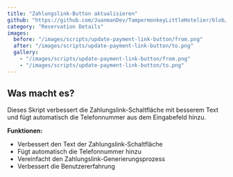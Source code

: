 ```yaml
---
title: "Zahlungslink-Button aktualisieren"
github: "https://github.com/JuanmanDev/TampermonkeyLittleHotelier/blob/main/frontdesk/reservationDetails/updateGeneratePaymentLinkButton.user.js"
category: "Reservation Details"
images:
  before: "/images/scripts/update-payment-link-button/from.png"
  after: "/images/scripts/update-payment-link-button/to.png"
  gallery:
    - "/images/scripts/update-payment-link-button/from.png"
    - "/images/scripts/update-payment-link-button/to.png"
---
```


## Was macht es?

Dieses Skript verbessert die Zahlungslink-Schaltfläche mit besserem Text und fügt automatisch die Telefonnummer aus dem Eingabefeld hinzu.

**Funktionen:**
- Verbessert den Text der Zahlungslink-Schaltfläche
- Fügt automatisch die Telefonnummer hinzu
- Vereinfacht den Zahlungslink-Generierungsprozess
- Verbessert die Benutzererfahrung

